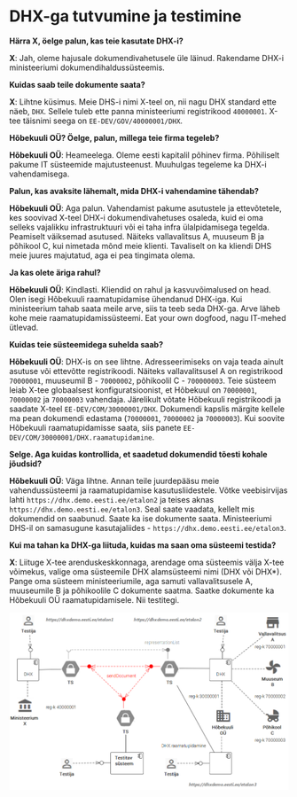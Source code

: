# DHX-ga tutvumine ja testimine

__Härra X, öelge palun, kas teie kasutate DHX-i?__

__X__: Jah, oleme hajusale dokumendivahetusele üle läinud. Rakendame DHX-i ministeeriumi dokumendihaldussüsteemis.

__Kuidas saab teile dokumente saata?__

__X__: Lihtne küsimus. Meie DHS-i nimi X-teel on, nii nagu DHX standard ette näeb, `DHX`. Sellele tuleb ette panna ministeeriumi registrikood `40000001`. X-tee täisnimi seega on `EE-DEV/GOV/40000001/DHX`.

__Hõbekuuli OÜ? Öelge, palun, millega teie firma tegeleb?__

__Hõbekuuli OÜ__: Heameelega. Oleme eesti kapitalil põhinev firma. Põhiliselt pakume IT süsteemide majutusteenust. Muuhulgas tegeleme ka DHX-i vahendamisega.

__Palun, kas avaksite lähemalt, mida DHX-i vahendamine tähendab?__

__Hõbekuuli OÜ__: Aga palun. Vahendamist pakume asutustele ja ettevõtetele, kes soovivad X-teel DHX-i dokumendivahetuses osaleda, kuid ei oma selleks vajalikku infrastruktuuri või ei taha infra ülalpidamisega tegelda. Peamiselt väiksemad asutused. Näiteks vallavalitsus A, muuseum B ja põhikool C, kui nimetada mõnd meie klienti. Tavaliselt on ka kliendi DHS meie juures majutatud, aga ei pea tingimata olema.

__Ja kas olete äriga rahul?__

__Hõbekuuli OÜ__: Kindlasti. Kliendid on rahul ja kasvuvõimalused on head. Olen isegi Hõbekuuli raamatupidamise ühendanud DHX-iga. Kui ministeerium tahab saata meile arve, siis ta teeb seda DHX-ga. Arve läheb kohe meie raamatupidamissüsteemi. Eat your own dogfood, nagu IT-mehed ütlevad.

__Kuidas teie süsteemidega suhelda saab?__

__Hõbekuuli OÜ__: DHX-is on see lihtne. Adresseerimiseks on vaja teada ainult asutuse või ettevõtte registrikoodi. Näiteks vallavalitsusel A on registrikood `70000001`, muuseumil B - `70000002`, põhikoolil C - `700000003`. Teie süsteem leiab X-tee globaalsest konfiguratsioonist, et Hõbekuul on `70000001`, `70000002` ja `70000003` vahendaja. Järelikult võtate Hõbekuuli registrikoodi ja saadate X-teel `EE-DEV/COM/30000001/DHX`. Dokumendi kapslis märgite kellele ma pean dokumendi edastama (`70000001`, `70000002` ja `70000003`). Kui soovite Hõbekuuli raamatupidamisse saata, siis panete `EE-DEV/COM/30000001/DHX.raamatupidamine`.

__Selge. Aga kuidas kontrollida, et saadetud dokumendid tõesti kohale jõudsid?__

__Hõbekuuli OÜ__: Väga lihtne. Annan teile juurdepääsu meie vahendussüsteemi ja raamatupidamise kasutusliidestele. Võtke veebisirvijas lahti `https://dhx.demo.eesti.ee/etalon2` ja teises aknas `https://dhx.demo.eesti.ee/etalon3`. Seal saate vaadata, kellelt mis dokumendid on saabunud. Saate ka ise dokumente saata. Ministeeriumi DHS-il on samasugune kasutajaliides - `https://dhx.demo.eesti.ee/etalon3`.

__Kui ma tahan ka DHX-ga liituda, kuidas ma saan oma süsteemi testida?__

__X__: Liituge X-tee arenduskeskkonnaga, arendage oma süsteemis välja X-tee võimekus, valige oma süsteemile DHX alamsüsteemi nimi (DHX või DHX*). Pange oma süsteem ministeeriumile, aga samuti vallavalitsusele A, muuseumile B ja põhikoolile C dokumente saatma. Saatke dokumente ka Hõbekuuli OÜ raamatupidamisele. Nii testitegi.

![](TESTIMISTEENUS.PNG)
